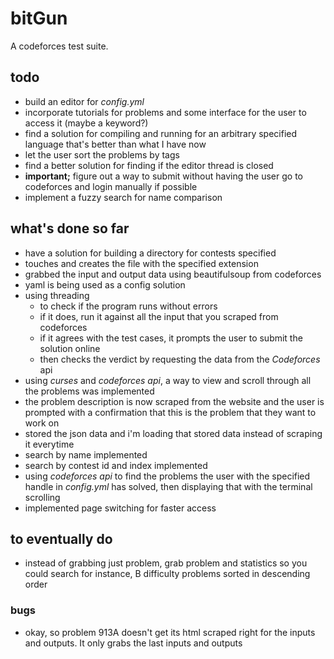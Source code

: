 #  bitGun
A codeforces test suite.   
## todo
- build an editor for _config.yml_
- incorporate tutorials for problems and some interface for the user to access it (maybe a keyword?)
- find a solution for compiling and running for an arbitrary specified language that's better than what I have now
- let the user sort the problems by tags
- find a better solution for finding if the editor thread is closed
- **important;** figure out a way to submit without having the user go to codeforces and login manually if possible
- implement a fuzzy search for name comparison

## what's done so far
- have a solution for building a directory for contests specified
- touches and creates the file with the specified extension
- grabbed the input and output data using beautifulsoup from codeforces
- yaml is being used as a config solution
- using threading
    - to check if the program runs without errors
    - if it does, run it against all the input that you scraped from codeforces
    - if it agrees with the test cases, it prompts the user to submit the solution online
    - then checks the verdict by requesting the data from the _Codeforces_ api
- using _curses_ and _codeforces api_, a way to view and scroll through all the problems was implemented
- the problem description is now scraped from the website and the user is prompted with a confirmation that this is the problem that they want to work on
- stored the json data and i'm loading that stored data instead of scraping it everytime
- search by name implemented
- search by contest id and index implemented
- using _codeforces api_ to find the problems the user with the specified handle in _config.yml_ has solved, then displaying that with the terminal scrolling
- implemented page switching for faster access

## to eventually do
- instead of grabbing just problem, grab problem and statistics so you could search for instance, B difficulty problems sorted in descending order
### bugs
- okay, so problem 913A doesn't get its html scraped right for the inputs and outputs. It only grabs the last inputs and outputs
